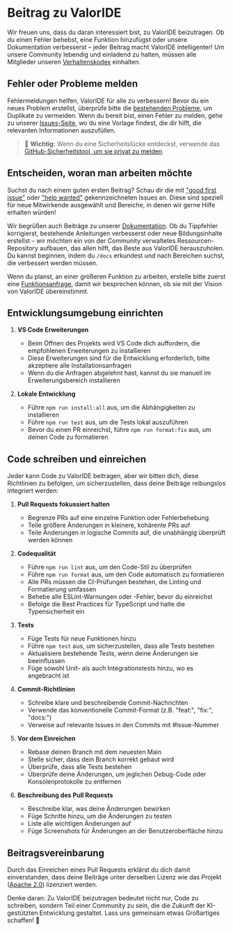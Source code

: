 # Beitrag zu ValorIDE

Wir freuen uns, dass du daran interessiert bist, zu ValorIDE beizutragen. Ob du einen Fehler behebst, eine Funktion hinzufügst oder unsere Dokumentation verbesserst – jeder Beitrag macht ValorIDE intelligenter! Um unsere Community lebendig und einladend zu halten, müssen alle Mitglieder unseren [Verhaltenskodex](CODE_OF_CONDUCT.md) einhalten.

## Fehler oder Probleme melden

Fehlermeldungen helfen, ValorIDE für alle zu verbessern! Bevor du ein neues Problem erstellst, überprüfe bitte die [bestehenden Probleme](https://github.com/valkyrlabs/valoride/issues), um Duplikate zu vermeiden. Wenn du bereit bist, einen Fehler zu melden, gehe zu unserer [Issues-Seite](https://github.com/valkyrlabs/valoride/issues/new/choose), wo du eine Vorlage findest, die dir hilft, die relevanten Informationen auszufüllen.

<blockquote class='warning-note'>
    🔐 <b>Wichtig:</b> Wenn du eine Sicherheitslücke entdeckst, verwende das <a href="https://github.com/valkyrlabs/valoride/security/advisories/new">GitHub-Sicherheitstool, um sie privat zu melden</a>.
</blockquote>

## Entscheiden, woran man arbeiten möchte

Suchst du nach einem guten ersten Beitrag? Schau dir die mit ["good first issue"](https://github.com/valkyrlabs/valoride/labels/good%20first%20issue) oder ["help wanted"](https://github.com/valkyrlabs/valoride/labels/help%20wanted) gekennzeichneten Issues an. Diese sind speziell für neue Mitwirkende ausgewählt und Bereiche, in denen wir gerne Hilfe erhalten würden!

Wir begrüßen auch Beiträge zu unserer [Dokumentation](https://github.com/valkyrlabs/valoride/tree/main/docs). Ob du Tippfehler korrigierst, bestehende Anleitungen verbesserst oder neue Bildungsinhalte erstellst – wir möchten ein von der Community verwaltetes Ressourcen-Repository aufbauen, das allen hilft, das Beste aus ValorIDE herauszuholen. Du kannst beginnen, indem du `/docs` erkundest und nach Bereichen suchst, die verbessert werden müssen.

Wenn du planst, an einer größeren Funktion zu arbeiten, erstelle bitte zuerst eine [Funktionsanfrage](https://github.com/valkyrlabs/valoride/discussions/categories/feature-requests?discussions_q=is%3Aopen+category%3A%22Feature+Requests%22+sort%3Atop), damit wir besprechen können, ob sie mit der Vision von ValorIDE übereinstimmt.

## Entwicklungsumgebung einrichten

1. **VS Code Erweiterungen**

   - Beim Öffnen des Projekts wird VS Code dich auffordern, die empfohlenen Erweiterungen zu installieren
   - Diese Erweiterungen sind für die Entwicklung erforderlich, bitte akzeptiere alle Installationsanfragen
   - Wenn du die Anfragen abgelehnt hast, kannst du sie manuell im Erweiterungsbereich installieren

2. **Lokale Entwicklung**
   - Führe `npm run install:all` aus, um die Abhängigkeiten zu installieren
   - Führe `npm run test` aus, um die Tests lokal auszuführen
   - Bevor du einen PR einreichst, führe `npm run format:fix` aus, um deinen Code zu formatieren

## Code schreiben und einreichen

Jeder kann Code zu ValorIDE beitragen, aber wir bitten dich, diese Richtlinien zu befolgen, um sicherzustellen, dass deine Beiträge reibungslos integriert werden:

1. **Pull Requests fokussiert halten**

   - Begrenze PRs auf eine einzelne Funktion oder Fehlerbehebung
   - Teile größere Änderungen in kleinere, kohärente PRs auf
   - Teile Änderungen in logische Commits auf, die unabhängig überprüft werden können

2. **Codequalität**

   - Führe `npm run lint` aus, um den Code-Stil zu überprüfen
   - Führe `npm run format` aus, um den Code automatisch zu formatieren
   - Alle PRs müssen die CI-Prüfungen bestehen, die Linting und Formatierung umfassen
   - Behebe alle ESLint-Warnungen oder -Fehler, bevor du einreichst
   - Befolge die Best Practices für TypeScript und halte die Typensicherheit ein

3. **Tests**

   - Füge Tests für neue Funktionen hinzu
   - Führe `npm test` aus, um sicherzustellen, dass alle Tests bestehen
   - Aktualisiere bestehende Tests, wenn deine Änderungen sie beeinflussen
   - Füge sowohl Unit- als auch Integrationstests hinzu, wo es angebracht ist

4. **Commit-Richtlinien**

   - Schreibe klare und beschreibende Commit-Nachrichten
   - Verwende das konventionelle Commit-Format (z.B. "feat:", "fix:", "docs:")
   - Verweise auf relevante Issues in den Commits mit #Issue-Nummer

5. **Vor dem Einreichen**

   - Rebase deinen Branch mit dem neuesten Main
   - Stelle sicher, dass dein Branch korrekt gebaut wird
   - Überprüfe, dass alle Tests bestehen
   - Überprüfe deine Änderungen, um jeglichen Debug-Code oder Konsolenprotokolle zu entfernen

6. **Beschreibung des Pull Requests**
   - Beschreibe klar, was deine Änderungen bewirken
   - Füge Schritte hinzu, um die Änderungen zu testen
   - Liste alle wichtigen Änderungen auf
   - Füge Screenshots für Änderungen an der Benutzeroberfläche hinzu

## Beitragsvereinbarung

Durch das Einreichen eines Pull Requests erklärst du dich damit einverstanden, dass deine Beiträge unter derselben Lizenz wie das Projekt ([Apache 2.0](LICENSE)) lizenziert werden.

Denke daran: Zu ValorIDE beizutragen bedeutet nicht nur, Code zu schreiben, sondern Teil einer Community zu sein, die die Zukunft der KI-gestützten Entwicklung gestaltet. Lass uns gemeinsam etwas Großartiges schaffen! 🚀
